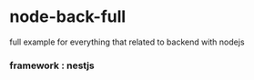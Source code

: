 # node-back-full
full example for everything that related to backend with nodejs
### framework : nestjs
